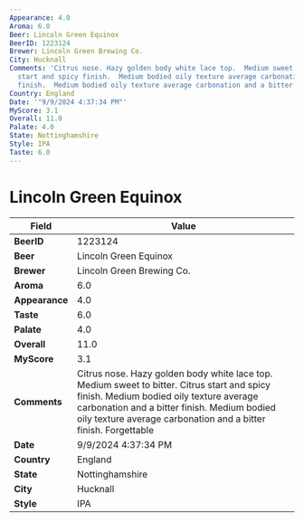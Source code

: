 ```yaml
---
Appearance: 4.0
Aroma: 6.0
Beer: Lincoln Green Equinox
BeerID: 1223124
Brewer: Lincoln Green Brewing Co.
City: Hucknall
Comments: 'Citrus nose. Hazy golden body white lace top.  Medium sweet to bitter.  Citrus
  start and spicy finish.  Medium bodied oily texture average carbonation and a bitter
  finish.  Medium bodied oily texture average carbonation and a bitter finish.  Forgettable '
Country: England
Date: '"9/9/2024 4:37:34 PM"'
MyScore: 3.1
Overall: 11.0
Palate: 4.0
State: Nottinghamshire
Style: IPA
Taste: 6.0
---
```


# Lincoln Green Equinox

| Field         | Value |
|---------------|-------|
| **BeerID** | 1223124 |
| **Beer** | Lincoln Green Equinox |
| **Brewer** | Lincoln Green Brewing Co. |
| **Aroma** | 6.0 |
| **Appearance** | 4.0 |
| **Taste** | 6.0 |
| **Palate** | 4.0 |
| **Overall** | 11.0 |
| **MyScore** | 3.1 |
| **Comments** | Citrus nose. Hazy golden body white lace top.  Medium sweet to bitter.  Citrus start and spicy finish.  Medium bodied oily texture average carbonation and a bitter finish.  Medium bodied oily texture average carbonation and a bitter finish.  Forgettable  |
| **Date** | 9/9/2024 4:37:34 PM |
| **Country** | England |
| **State** | Nottinghamshire |
| **City** | Hucknall |
| **Style** | IPA |
